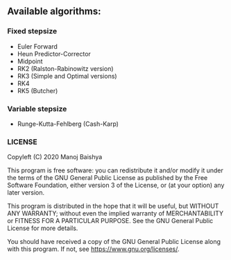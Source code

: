 ## Available algorithms:

### Fixed stepsize
- Euler Forward
- Heun Predictor-Corrector
- Midpoint
- RK2 (Ralston-Rabinowitz version)
- RK3 (Simple and Optimal versions)
- RK4
- RK5 (Butcher)

### Variable stepsize
- Runge-Kutta-Fehlberg (Cash-Karp)

### LICENSE

Copyleft (C) 2020  Manoj Baishya

This program is free software: you can redistribute it and/or modify
it under the terms of the GNU General Public License as published by
the Free Software Foundation, either version 3 of the License, or
(at your option) any later version.

This program is distributed in the hope that it will be useful,
but WITHOUT ANY WARRANTY; without even the implied warranty of
MERCHANTABILITY or FITNESS FOR A PARTICULAR PURPOSE.  See the
GNU General Public License for more details.

You should have received a copy of the GNU General Public License
along with this program.  If not, see <https://www.gnu.org/licenses/>.
